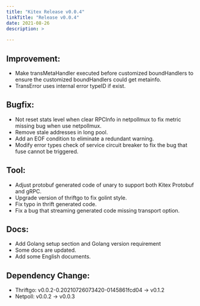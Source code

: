 ```yaml
---
title: "Kitex Release v0.0.4"
linkTitle: "Release v0.0.4"
date: 2021-08-26
description: >
  
---
```


## Improvement:

- Make transMetaHandler executed before customized boundHandlers to ensure the customized boundHandlers could get metainfo.
- TransError uses internal error typeID if exist.

## Bugfix:

- Not reset stats level when clear RPCInfo in netpollmux to fix metric missing bug when use netpollmux.
- Remove stale addresses in long pool.
- Add an EOF condition to eliminate a redundant warning.
- Modify error types check of service circuit breaker to fix the bug that fuse cannot be triggered.

## Tool:

- Adjust protobuf generated code of unary to support both Kitex Protobuf and gRPC.
- Upgrade version of thriftgo to fix golint style.
- Fix typo in thrift generated code.
- Fix a bug that streaming generated code missing transport option.

## Docs:

- Add Golang setup section and Golang version requirement
- Some docs are updated.
- Add some English documents.

## Dependency Change:

- Thriftgo: v0.0.2-0.20210726073420-0145861fcd04 -> v0.1.2
- Netpoll: v0.0.2 -> v0.0.3
